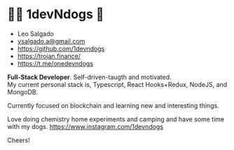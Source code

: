 # 👨‍💻 1devNdogs 🐶 

- Leo Salgado
- vsalgado.a@gmail.com
- https://github.com/1devndogs
- https://trojan.finance/
- https://t.me/onedevndogs


**Full-Stack Developer**. 
Self-driven-taugth and motivated.  
My current personal stack is, Typescript, React Hooks+Redux, NodeJS, and MongoDB.

Currently focused on blockchain and learning new and interesting things.

Love doing chemistry home experiments and camping and have some time with my dogs.
https://www.instagram.com/1devndogs

Cheers! 
